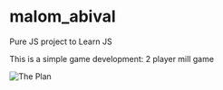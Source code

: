 # malom_abival

Pure JS project to Learn JS

This is a simple game development:
2 player mill game

![The Plan](https://user-images.githubusercontent.com/34095687/249900032-7441001b-7f75-422e-a8f1-31fd893f7538.jpeg)

